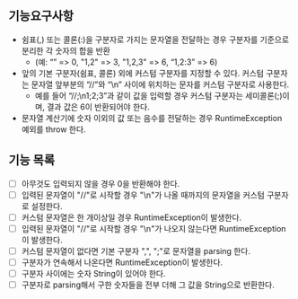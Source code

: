 ## 기능요구사항

- 쉼표(,) 또는 콜론(:)을 구분자로 가지는 문자열을 전달하는 경우 구분자를 기준으로 분리한 각 숫자의 합을 반환
  - (예: “” => 0, "1,2" => 3, "1,2,3" => 6, “1,2:3” => 6)
- 앞의 기본 구분자(쉼표, 콜론) 외에 커스텀 구분자를 지정할 수 있다.
  커스텀 구분자는 문자열 앞부분의 “//”와 “\n” 사이에 위치하는 문자를 커스텀 구분자로 사용한다.
  - 예를 들어 “//;\n1;2;3”과 같이 값을 입력할 경우 커스텀 구분자는 세미콜론(;)이며, 결과 값은 6이 반환되어야 한다.
- 문자열 계산기에 숫자 이외의 값 또는 음수를 전달하는 경우 RuntimeException 예외를 throw 한다.

## 기능 목록

- [ ] 아무것도 입력되지 않을 경우 0을 반환해야 한다.
- [ ] 입력된 문자열이 "//"로 시작할 경우 "\n"가 나올 때까지의 문자열을 커스텀 구분자로 설정한다.
- [ ] 커스텀 문자열은 한 개이상일 경우 RuntimeException이 발생한다.
- [ ] 입력된 문자열이 "//"로 시작할 경우 "\n"가 나오지 않는다면 RuntimeException이 발생한다. 
- [ ] 커스텀 문자열이 없다면 기본 구분자 ",", ";"로 문자열을 parsing 한다.
- [ ] 구분자가 연속해서 나온다면 RuntimeException이 발생한다.
- [ ] 구분자 사이에는 숫자 String이 있어야 한다.
- [ ] 구분자로 parsing해서 구한 숫자들을 전부 더해 그 값을 String으로 반환한다.
